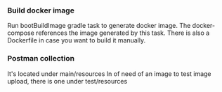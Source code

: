 
### Build docker image
Run bootBuildImage gradle task to generate docker image.
The docker-compose references the image generated by this task.
There is also a Dockerfile in case you want to build it manually.

### Postman collection
It's located under main/resources
In of need of an image to test image upload, there is one under test/resources

